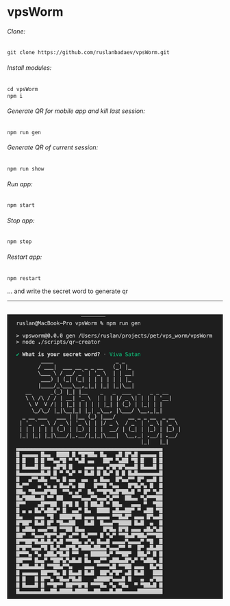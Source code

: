 # vpsWorm

###### Clone:
```
git clone https://github.com/ruslanbadaev/vpsWorm.git
```

###### Install modules:
```
cd vpsWorm
npm i
```

###### Generate QR for mobile app and kill last session:
```
npm run gen
```

###### Generate QR of current session:
```
npm run show
```

###### Run app:
```
npm start
```

###### Stop app:
```
npm stop
```

###### Restart app:
```
npm restart
```

... and write the secret word to generate qr
<br/>
<hr/>
<br/>
<img src="./screenshots/scr1.jpg">
